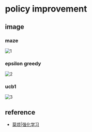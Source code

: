 # policy improvement

## image

### maze

![1](https://github.com/gaoxinge/reinforcement-learning/blob/master/policy%20improvement/image/1.png)

### epsilon greedy

![2](https://github.com/gaoxinge/reinforcement-learning/blob/master/policy%20improvement/image/2.png)

### ucb1

![3](https://github.com/gaoxinge/reinforcement-learning/blob/master/policy%20improvement/image/3.png)

## reference

- [莫烦|强化学习](https://morvanzhou.github.io/tutorials/machine-learning/reinforcement-learning/)